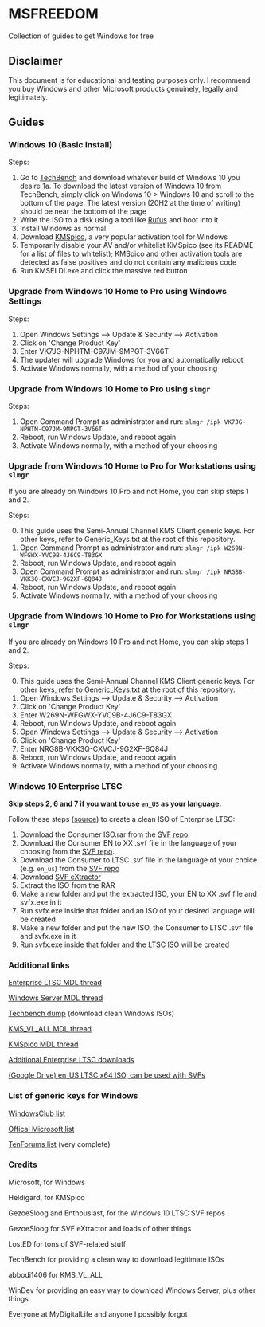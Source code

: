 # MSFREEDOM
Collection of guides to get Windows for free

## Disclaimer
This document is for educational and testing purposes only. I recommend you buy Windows and other Microsoft products genuinely, legally and legitimately.

## Guides

### Windows 10 (Basic Install)

Steps: 

1. Go to [TechBench](https://tb.32767.ga/) and download whatever build of Windows 10 you desire
1a. To download the latest version of Windows 10 from TechBench, simply click on Windows 10 > Windows 10 and scroll to the bottom of the page. The latest version (20H2 at the time of writing) should be near the bottom of the page
2. Write the ISO to a disk using a tool like [Rufus](https://rufus.ie/) and boot into it
3. Install Windows as normal
4. Download [KMSpico](https://forums.mydigitallife.net/threads/kmspico-official-thread.65739/), a very popular activation tool for Windows
5. Temporarily disable your AV and/or whitelist KMSpico (see its README for a list of files to whitelist); KMSpico and other activation tools are detected as false positives and do not contain any malicious code
6. Run KMSELDI.exe and click the massive red button

### Upgrade from Windows 10 Home to Pro using Windows Settings

Steps:

1. Open Windows Settings --> Update & Security --> Activation
2. Click on 'Change Product Key'
3. Enter VK7JG-NPHTM-C97JM-9MPGT-3V66T
4. The updater will upgrade Windows for you and automatically reboot
5. Activate Windows normally, with a method of your choosing 

### Upgrade from Windows 10 Home to Pro using `slmgr`

Steps: 

1. Open Command Prompt as administrator and run:
   `slmgr /ipk VK7JG-NPHTM-C97JM-9MPGT-3V66T`
2. Reboot, run Windows Update, and reboot again
3. Activate Windows normally, with a method of your choosing 

### Upgrade from Windows 10 Home to Pro for Workstations using `slmgr`

If you are already on Windows 10 Pro and not Home, you can skip steps 1 and 2.

Steps:

0. This guide uses the Semi-Annual Channel KMS Client generic keys. For other keys, refer to Generic_Keys.txt at the root of this repository.
1. Open Command Prompt as administrator and run:
   `slmgr /ipk W269N-WFGWX-YVC9B-4J6C9-T83GX`
2. Reboot, run Windows Update, and reboot again
3. Open Command Prompt as administrator and run:
   `slmgr /ipk NRG8B-VKK3Q-CXVCJ-9G2XF-6Q84J`
4. Reboot, run Windows Update, and reboot again
5. Activate Windows normally, with a method of your choosing 

### Upgrade from Windows 10 Home to Pro for Workstations using `slmgr`

If you are already on Windows 10 Pro and not Home, you can skip steps 1 and 2.

Steps:

0. This guide uses the Semi-Annual Channel KMS Client generic keys. For other keys, refer to Generic_Keys.txt at the root of this repository.
1. Open Windows Settings --> Update & Security --> Activation
2. Click on 'Change Product Key'
3. Enter W269N-WFGWX-YVC9B-4J6C9-T83GX
4. Reboot, run Windows Update, and reboot again
5. Open Windows Settings --> Update & Security --> Activation
6. Click on 'Change Product Key'
7. Enter NRG8B-VKK3Q-CXVCJ-9G2XF-6Q84J
8. Reboot, run Windows Update, and reboot again
9. Activate Windows normally, with a method of your choosing 

### Windows 10 Enterprise LTSC

**Skip steps 2, 6 and 7 if you want to use `en_US` as your language.**

Follow these steps ([source](https://forums.mydigitallife.net/threads/info-discussion-downloads-windows-10-1809-final-b-17763-xxx-pc-rs5.77945/page-312#post-1601664)) to create a clean ISO of Enterprise LTSC:

1. Download the Consumer ISO.rar from the [SVF repo](https://cloud.mail.ru/public/2fYm/2bzdHD4X2/)
2. Download the Consumer EN to XX .svf file in the language of your choosing from the [SVF repo](https://cloud.mail.ru/public/2fYm/2bzdHD4X2/). 
3. Download the Consumer to LTSC .svf file in the language of your choice (e.g. `en_us`) from the [SVF repo](https://cloud.mail.ru/public/2fYm/2bzdHD4X2/)
4. Download [SVF eXtractor](https://www.softpedia.com/get/System/Back-Up-and-Recovery/SVF-eXtractor.shtml)
5. Extract the ISO from the RAR
6. Make a new folder and put the extracted ISO, your EN to XX .svf file and svfx.exe in it
7. Run svfx.exe inside that folder and an ISO of your desired language will be created
8. Make a new folder and put the new ISO, the Consumer to LTSC .svf file and svfx.exe in it
9. Run svfx.exe inside that folder and the LTSC ISO will be created

### Additional links

[Enterprise LTSC MDL thread](https://forums.mydigitallife.net/threads/discussion-windows-10-enterprise-n-ltsc-2019.76325/)

[Windows Server MDL thread](https://forums.mydigitallife.net/threads/the-windows-server-repository.49120/)

[Techbench dump](https://tb.32767.ga/) (download clean Windows ISOs)

[KMS_VL_ALL MDL thread](https://forums.mydigitallife.net/threads/kms_vl_all-smart-activation-script.79535/)

[KMSpico MDL thread](https://forums.mydigitallife.net/threads/kmspico-official-thread.65739/)

[Additional Enterprise LTSC downloads](https://forums.mydigitallife.net/threads/info-discussion-downloads-windows-10-1809-final-b-17763-xxx-pc-rs5.77945/page-51#post-1467631)

[(Google Drive) en_US LTSC x64 ISO, can be used with SVFs](https://drive.google.com/file/d/1_hpyK3usbR2oRsjNZ6NoPNqSGAPpSxgd/view)

### List of generic keys for Windows

[WindowsClub list](https://www.thewindowsclub.com/generic-windows-10-product-keys-to-install-windows-10-enterprise)

[Offical Microsoft list](https://docs.microsoft.com/en-us/windows-server/get-started/kmsclientkeys)

[TenForums list](https://www.tenforums.com/tutorials/95922-generic-product-keys-install-windows-10-editions.html) (very complete)

### Credits

Microsoft, for Windows

Heldigard, for KMSpico

GezoeSloog and Enthousiast, for the Windows 10 LTSC SVF repos

GezoeSloog for SVF eXtractor and loads of other things

LostED for tons of SVF-related stuff

TechBench for providing a clean way to download legitimate ISOs

abbodi1406 for KMS_VL_ALL

WinDev for providing an easy way to download Windows Server, plus other things

Everyone at MyDigitalLife and anyone I possibly forgot


